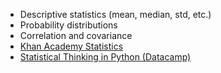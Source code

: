 - Descriptive statistics (mean, median, std, etc.)
- Probability distributions
- Correlation and covariance
- [Khan Academy Statistics](https://www.khanacademy.org/math/statistics-probability)
- [Statistical Thinking in Python (Datacamp)](https://www.datacamp.com/courses/statistical-thinking-in-python-part-1)
